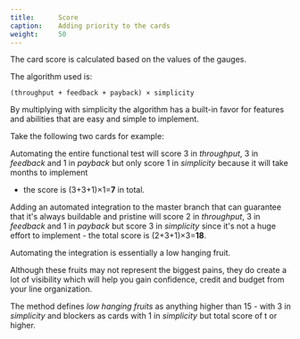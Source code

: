 ```yaml
---
title:      Score
caption:    Adding priority to the cards
weight:     50
---
```


The card score is calculated based on the values of the gauges.

The algorithm used is:

    (throughput + feedback + payback) × simplicity

By multiplying with simplicity the algorithm has a built-in favor for features and abilities that are easy and simple to implement.

Take the following two cards for example:

Automating the entire functional test will score 3 in _throughput_, 3 in _feedback_ and 1 in _payback_ but only score 1 in _simplicity_ because it will take months to implement
- the score is (3+3+1)×1=__7__  in total.

Adding an automated integration to the master branch that can guarantee that it's always buildable and pristine will score 2 in _throughput_, 3 in _feedback_ and 1 in _payback_ but score 3 in _simplicity_
since it's not a huge effort to implement - the total score is (2+3+1)×3=__18__.

Automating the integration is essentially a low hanging fruit.

Although these fruits may not represent the biggest pains, they do create a lot of visibility which will help you gain confidence, credit and budget from your line organization.

The method defines _low hanging fruits_ as anything higher than 15 - with 3 in _simplicity_ and blockers as cards with 1 in _simplicity_ but total score of t or higher.
